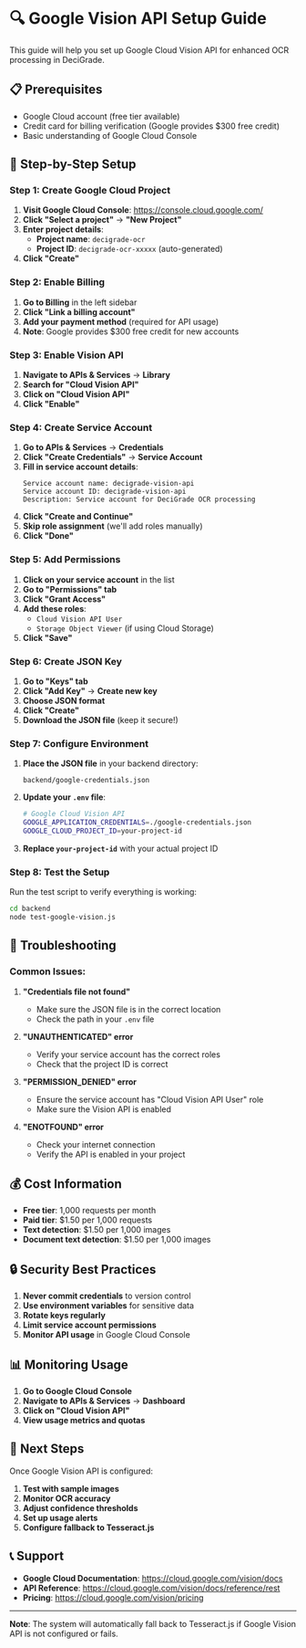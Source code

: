 # 🔍 Google Vision API Setup Guide

This guide will help you set up Google Cloud Vision API for enhanced OCR processing in DeciGrade.

## 📋 Prerequisites

- Google Cloud account (free tier available)
- Credit card for billing verification (Google provides $300 free credit)
- Basic understanding of Google Cloud Console

## 🚀 Step-by-Step Setup

### Step 1: Create Google Cloud Project

1. **Visit Google Cloud Console**: https://console.cloud.google.com/
2. **Click "Select a project"** → **"New Project"**
3. **Enter project details**:
   - **Project name**: `decigrade-ocr`
   - **Project ID**: `decigrade-ocr-xxxxx` (auto-generated)
4. **Click "Create"**

### Step 2: Enable Billing

1. **Go to Billing** in the left sidebar
2. **Click "Link a billing account"**
3. **Add your payment method** (required for API usage)
4. **Note**: Google provides $300 free credit for new accounts

### Step 3: Enable Vision API

1. **Navigate to APIs & Services** → **Library**
2. **Search for "Cloud Vision API"**
3. **Click on "Cloud Vision API"**
4. **Click "Enable"**

### Step 4: Create Service Account

1. **Go to APIs & Services** → **Credentials**
2. **Click "Create Credentials"** → **Service Account**
3. **Fill in service account details**:
   ```
   Service account name: decigrade-vision-api
   Service account ID: decigrade-vision-api
   Description: Service account for DeciGrade OCR processing
   ```
4. **Click "Create and Continue"**
5. **Skip role assignment** (we'll add roles manually)
6. **Click "Done"**

### Step 5: Add Permissions

1. **Click on your service account** in the list
2. **Go to "Permissions" tab**
3. **Click "Grant Access"**
4. **Add these roles**:
   - `Cloud Vision API User`
   - `Storage Object Viewer` (if using Cloud Storage)
5. **Click "Save"**

### Step 6: Create JSON Key

1. **Go to "Keys" tab**
2. **Click "Add Key"** → **Create new key**
3. **Choose JSON format**
4. **Click "Create"**
5. **Download the JSON file** (keep it secure!)

### Step 7: Configure Environment

1. **Place the JSON file** in your backend directory:
   ```
   backend/google-credentials.json
   ```

2. **Update your `.env` file**:
   ```bash
   # Google Cloud Vision API
   GOOGLE_APPLICATION_CREDENTIALS=./google-credentials.json
   GOOGLE_CLOUD_PROJECT_ID=your-project-id
   ```

3. **Replace `your-project-id`** with your actual project ID

### Step 8: Test the Setup

Run the test script to verify everything is working:

```bash
cd backend
node test-google-vision.js
```

## 🔧 Troubleshooting

### Common Issues:

1. **"Credentials file not found"**
   - Make sure the JSON file is in the correct location
   - Check the path in your `.env` file

2. **"UNAUTHENTICATED" error**
   - Verify your service account has the correct roles
   - Check that the project ID is correct

3. **"PERMISSION_DENIED" error**
   - Ensure the service account has "Cloud Vision API User" role
   - Make sure the Vision API is enabled

4. **"ENOTFOUND" error**
   - Check your internet connection
   - Verify the API is enabled in your project

## 💰 Cost Information

- **Free tier**: 1,000 requests per month
- **Paid tier**: $1.50 per 1,000 requests
- **Text detection**: $1.50 per 1,000 images
- **Document text detection**: $1.50 per 1,000 images

## 🔒 Security Best Practices

1. **Never commit credentials** to version control
2. **Use environment variables** for sensitive data
3. **Rotate keys regularly**
4. **Limit service account permissions**
5. **Monitor API usage** in Google Cloud Console

## 📊 Monitoring Usage

1. **Go to Google Cloud Console**
2. **Navigate to APIs & Services** → **Dashboard**
3. **Click on "Cloud Vision API"**
4. **View usage metrics and quotas**

## 🎯 Next Steps

Once Google Vision API is configured:

1. **Test with sample images**
2. **Monitor OCR accuracy**
3. **Adjust confidence thresholds**
4. **Set up usage alerts**
5. **Configure fallback to Tesseract.js**

## 📞 Support

- **Google Cloud Documentation**: https://cloud.google.com/vision/docs
- **API Reference**: https://cloud.google.com/vision/docs/reference/rest
- **Pricing**: https://cloud.google.com/vision/pricing

---

**Note**: The system will automatically fall back to Tesseract.js if Google Vision API is not configured or fails. 